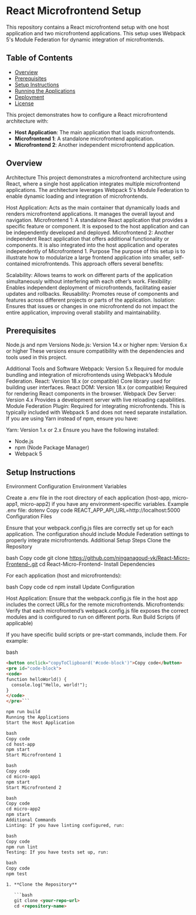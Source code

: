 # React Microfrontend Setup

This repository contains a React microfrontend setup with one host application and two microfrontend applications. This setup uses Webpack 5's Module Federation for dynamic integration of microfrontends.

## Table of Contents

- [Overview](#overview)
- [Prerequisites](#prerequisites)
- [Setup Instructions](#setup-instructions)
- [Running the Applications](#running-the-applications)
- [Deployment](#deployment)
- [License](#license)


This project demonstrates how to configure a React microfrontend architecture with:
- **Host Application**: The main application that loads microfrontends.
- **Microfrontend 1**: A standalone microfrontend application.
- **Microfrontend 2**: Another independent microfrontend application.

## Overview
Architecture
This project demonstrates a microfrontend architecture using React, where a single host application integrates multiple microfrontend applications. The architecture leverages Webpack 5's Module Federation to enable dynamic loading and integration of microfrontends.

Host Application: Acts as the main container that dynamically loads and renders microfrontend applications. It manages the overall layout and navigation.
Microfrontend 1: A standalone React application that provides a specific feature or component. It is exposed to the host application and can be independently developed and deployed.
Microfrontend 2: Another independent React application that offers additional functionality or components. It is also integrated into the host application and operates independently of Microfrontend 1.
Purpose
The purpose of this setup is to illustrate how to modularize a large frontend application into smaller, self-contained microfrontends. This approach offers several benefits:

Scalability: Allows teams to work on different parts of the application simultaneously without interfering with each other’s work.
Flexibility: Enables independent deployment of microfrontends, facilitating easier updates and rollbacks.
Reusability: Promotes reuse of components and features across different projects or parts of the application.
Isolation: Ensures that issues or changes in one microfrontend do not impact the entire application, improving overall stability and maintainability.

## Prerequisites
Node.js and npm Versions
Node.js: Version 14.x or higher
npm: Version 6.x or higher
These versions ensure compatibility with the dependencies and tools used in this project.

Additional Tools and Software
Webpack: Version 5.x
Required for module bundling and integration of microfrontends using Webpack’s Module Federation.
React: Version 18.x (or compatible)
Core library used for building user interfaces.
React DOM: Version 18.x (or compatible)
Required for rendering React components in the browser.
Webpack Dev Server: Version 4.x
Provides a development server with live reloading capabilities.
Module Federation Plugin: Required for integrating microfrontends.
This is typically included with Webpack 5 and does not need separate installation.
If you are using Yarn instead of npm, ensure you have:

Yarn: Version 1.x or 2.x
Ensure you have the following installed:
- Node.js
- npm (Node Package Manager)
- Webpack 5

## Setup Instructions
Environment Configuration
Environment Variables

Create a .env file in the root directory of each application (host-app, micro-app1, micro-app2) if you have any environment-specific variables.
Example .env file:
dotenv
Copy code
REACT_APP_API_URL=http://localhost:5000
Configuration Files

Ensure that your webpack.config.js files are correctly set up for each application. The configuration should include Module Federation settings to properly integrate microfrontends.
Additional Setup Steps
Clone the Repository

bash
Copy code
git clone https://github.com/ninganagoud-vk/React-Micro-Frontend-.git
cd React-Micro-Frontend-
Install Dependencies

For each application (host and microfrontends):

bash
Copy code
cd <application-folder>
npm install
Update Configuration

Host Application: Ensure that the webpack.config.js file in the host app includes the correct URLs for the remote microfrontends.
Microfrontends: Verify that each microfrontend’s webpack.config.js file exposes the correct modules and is configured to run on different ports.
Run Build Scripts (if applicable)

If you have specific build scripts or pre-start commands, include them. For example:

bash
```html
<button onclick="copyToClipboard('#code-block')">Copy code</button>
<pre id="code-block">
<code>
function helloWorld() {
  console.log("Hello, world!");
}
</code>
</pre>```

npm run build
Running the Applications
Start the Host Application

bash
Copy code
cd host-app
npm start
Start Microfrontend 1

bash
Copy code
cd micro-app1
npm start
Start Microfrontend 2

bash
Copy code
cd micro-app2
npm start
Additional Commands
Linting: If you have linting configured, run:

bash
Copy code
npm run lint
Testing: If you have tests set up, run:

bash
Copy code
npm test

1. **Clone the Repository**

   ```bash
   git clone <your-repo-url>
   cd <repository-name>
